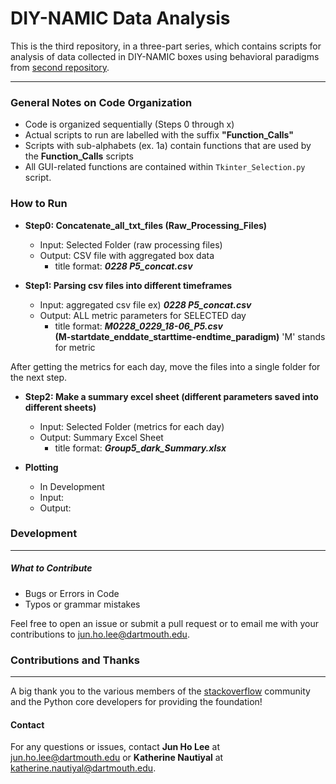 
# DIY-NAMIC Data Analysis


This is the third repository, in a three-part series, which contains scripts for analysis of data collected in DIY-NAMIC boxes using behavioral paradigms from [second repository](https://github.com/jhl0204/DNAMIC-Arduino-Software-Programs).  

___
### General Notes on Code Organization

- Code is organized sequentially (Steps 0 through x)
- Actual scripts to run are labelled with the suffix **"Function_Calls"**
- Scripts with sub-alphabets (ex. 1a) contain functions that are used by the **Function_Calls** scripts
- All GUI-related functions are contained within `Tkinter_Selection.py` script.

### How to Run

- **Step0: Concatenate_all_txt_files (Raw_Processing_Files)**
    - Input: Selected Folder (raw processing files)
    - Output: CSV file with aggregated box data
        - title format: ***0228 P5_concat.csv***

- **Step1: Parsing csv files into different timeframes**
    - Input: aggregated csv file ex) ***0228 P5_concat.csv***
    - Output: ALL metric parameters for SELECTED day
        - title format: ***M0228_0229_18-06_P5.csv***   
        **(M-startdate_enddate_starttime-endtime_paradigm)** 'M' stands for metric

After getting the metrics for each day, move the files into a single folder for the next step. 

- **Step2: Make a summary excel sheet (different parameters saved into different sheets)**
    - Input: Selected Folder (metrics for each day)
    - Output: Summary Excel Sheet
        - title format: ***Group5_dark_Summary.xlsx***

- **Plotting**
    - In Development
    - Input:
    - Output:


### Development
_____

##### What to Contribute

- Bugs or Errors in Code
- Typos or grammar mistakes


Feel free to open an issue or submit a pull request or to email me with your contributions to jun.ho.lee@dartmouth.edu.


### Contributions and Thanks
_____

A big thank you to the various members of the [stackoverflow](https://stackoverflow.com/) community and the Python core developers for providing the foundation!

#### Contact

For any questions or issues, contact **Jun Ho Lee** at jun.ho.lee@dartmouth.edu or **Katherine Nautiyal** at katherine.nautiyal@dartmouth.edu.
